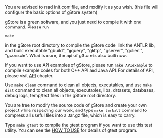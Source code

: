 You are advised to read init.conf file, and modify it as you wish. (this file will configure the basic options of gStore system)

gStore is a green software, and you just need to compile it with one command. Please run

`make` 

in the gStore root directory to compile the gStore code, link the ANTLR lib, and build executable "gbuild", "gquery", "ghttp", "gserver", "gclient", "gconsole". What is more, the api of gStore is also built now.

If you want to use API examples of gStore, please run `make APIexample` to compile example codes for both C++ API and Java API. For details of API, please visit [API](API.md) chapter.

Use `make clean` command to clean all objects, executables, and use `make dist` command to clean all objects, executables, libs, datasets, databases, debug logs, temp/text files in the gStore root directory.

You are free to modify the source code of gStore and create your own project while respecting our work, and type `make tarball` command to compress all useful files into a .tar.gz file, which is easy to carry.

Type `make gtest` to compile the gtest program if you want to use this test utility. You can see the [HOW TO USE](USAGE.md) for details of gtest program.

